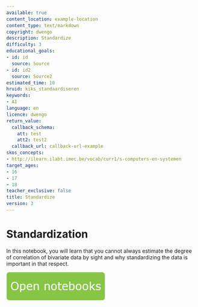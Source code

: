 ```yaml
---
available: true
content_location: example-location
content_type: text/markdown
copyright: dwengo
description: Standardize
difficulty: 3
educational_goals:
- id: id
  source: Source
- id: id2
  source: Source2
estimated_time: 10
hruid: kiks_standaardiseren
keywords:
- AI
language: en
licence: dwengo
return_value:
  callback_schema:
    att: test
    att2: test2
  callback_url: callback-url-example
skos_concepts:
- http://ilearn.ilabt.imec.be/vocab/curr1/s-computers-en-systemen
target_ages:
- 16
- 17
- 18
teacher_exclusive: false
title: Standardize
version: 3
---
```

# Standardization
In this notebook, you will learn that you cannot always estimate the degree of correlation of bivariate data by sight and why standardizing the data is important in that respect.

[![](embed/Knop.png "Button")](https://kiks.ilabt.imec.be/jupyterhub/?id=0207_en "Standardization")